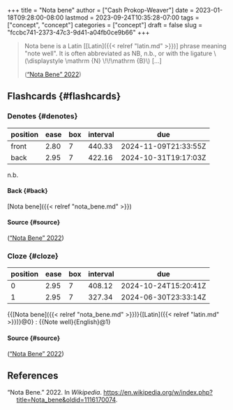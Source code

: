 +++
title = "Nota bene"
author = ["Cash Prokop-Weaver"]
date = 2023-01-18T09:28:00-08:00
lastmod = 2023-09-24T10:35:28-07:00
tags = ["concept", "concept"]
categories = ["concept"]
draft = false
slug = "fccbc741-2373-47c3-9d41-a04fb0ce9b66"
+++

> Nota bene is a Latin [[Latin]({{< relref "latin.md" >}})] phrase meaning "note well". It is often abbreviated as NB, n.b., or with the ligature \\(\displaystyle \mathrm {N} \\!\\!\mathrm {B}\\) [...]
>
> (<a href="#citeproc_bib_item_1">“Nota Bene” 2022</a>)


## Flashcards {#flashcards}


### Denotes {#denotes}

| position | ease | box | interval | due                  |
|----------|------|-----|----------|----------------------|
| front    | 2.80 | 7   | 440.33   | 2024-11-09T21:33:55Z |
| back     | 2.95 | 7   | 422.16   | 2024-10-31T19:17:03Z |

n.b.


#### Back {#back}

[Nota bene]({{< relref "nota_bene.md" >}})


#### Source {#source}

(<a href="#citeproc_bib_item_1">“Nota Bene” 2022</a>)


### Cloze {#cloze}

| position | ease | box | interval | due                  |
|----------|------|-----|----------|----------------------|
| 0        | 2.95 | 7   | 408.12   | 2024-10-24T15:20:41Z |
| 1        | 2.95 | 7   | 327.34   | 2024-06-30T23:33:14Z |

{{[Nota bene]({{< relref "nota_bene.md" >}})}{[Latin]({{< relref "latin.md" >}})}@0} : {{Note well}{English}@1}


#### Source {#source}

(<a href="#citeproc_bib_item_1">“Nota Bene” 2022</a>)

## References

<style>.csl-entry{text-indent: -1.5em; margin-left: 1.5em;}</style><div class="csl-bib-body">
  <div class="csl-entry"><a id="citeproc_bib_item_1"></a>“Nota Bene.” 2022. In <i>Wikipedia</i>. <a href="https://en.wikipedia.org/w/index.php?title=Nota_bene&oldid=1116170074">https://en.wikipedia.org/w/index.php?title=Nota_bene&#38;oldid=1116170074</a>.</div>
</div>
